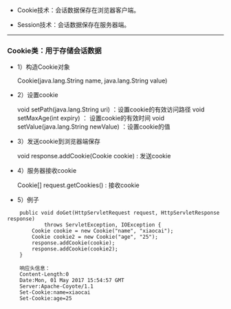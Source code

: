 
* Cookie技术：会话数据保存在浏览器客户端。

* Session技术：会话数据保存在服务器端。

---
### Cookie类：用于存储会话数据

* 1）构造Cookie对象

    Cookie(java.lang.String name, java.lang.String value)
    
* 2）设置cookie

    void setPath(java.lang.String uri)   ：设置cookie的有效访问路径
    void setMaxAge(int expiry) ： 设置cookie的有效时间
    void setValue(java.lang.String newValue) ：设置cookie的值
    
* 3）发送cookie到浏览器端保存

    void response.addCookie(Cookie cookie)  : 发送cookie
    
* 4）服务器接收cookie
    
    Cookie[] request.getCookies()  : 接收cookie


* 5）例子

```
	public void doGet(HttpServletRequest request, HttpServletResponse response)
			throws ServletException, IOException {
		Cookie cookie = new Cookie("name", "xiaocai");
		Cookie cookie2 = new Cookie("age", "25");
		response.addCookie(cookie);
		response.addCookie(cookie2);
	}

    响应头信息：
    Content-Length:0
    Date:Mon, 01 May 2017 15:54:57 GMT
    Server:Apache-Coyote/1.1
    Set-Cookie:name=xiaocai
    Set-Cookie:age=25
```